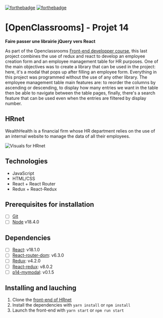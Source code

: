 [![forthebadge](https://forthebadge.com/images/badges/made-with-javascript.svg)](https://forthebadge.com) [![forthebadge](https://forthebadge.com/images/badges/uses-css.svg)](https://forthebadge.com)

# [OpenClassrooms] - Projet 14
**Faire passer une librairie jQuery vers React**

As part of the Openclassrooms [Front-end developper course](https://openclassrooms.com/fr/paths/314-developpeur-front-end), this last project combines the use of redux and react to develop an employee creation form and an employee management table for HR purposes. One of the main objectives was to create a library that can be used in the project: here, it's a modal that pops up after filling an employee form. Everything in this project was programmed without the use of any other library. The employee management table main features are: to reorder the columns by ascending or descending, to display how many entries we want in the table then be able to navigate between the table pages, finally, there's a search feature that can be used even when the entries are filtered by display number.

## HRnet

WealthHealth is a financial firm whose HR department relies on the use of an internal website to manage the data of all their employees. 

![Visuals for HRnet](https://github.com/Mimi1706/HanNguyen_14_060622/blob/main/HRnet%20visuals.png?raw=true)

## Technologies

- JavaScript
- HTML/CSS
- React + React Router 
- Redux + React-Redux

## Prerequisites for installation

- [ ] [Git](https://git-scm.com)
- [ ] [Node](https://nodejs.org/en/) v18.4.0

## Dependencies

- [ ] [React](https://reactjs.org): v18.1.0
- [ ] [React-router-dom](https://reactrouter.com/web/guides/quick-start): v6.3.0
- [ ] [Redux](https://redux.js.org): v4.2.0
- [ ] [React-redux](https://react-redux.js.org): v8.0.2
- [ ] [p14-mymodal](https://www.npmjs.com/package/p14-mymodal): v0.1.5

## Installing and lauching

1. Clone the [front-end of HRnet](https://github.com/Mimi1706/HanNguyen_14_060622)
2. Install the dependencies with `yarn install` or `npm install`
3. Launch the front-end with `yarn start` or `npm run start` 
